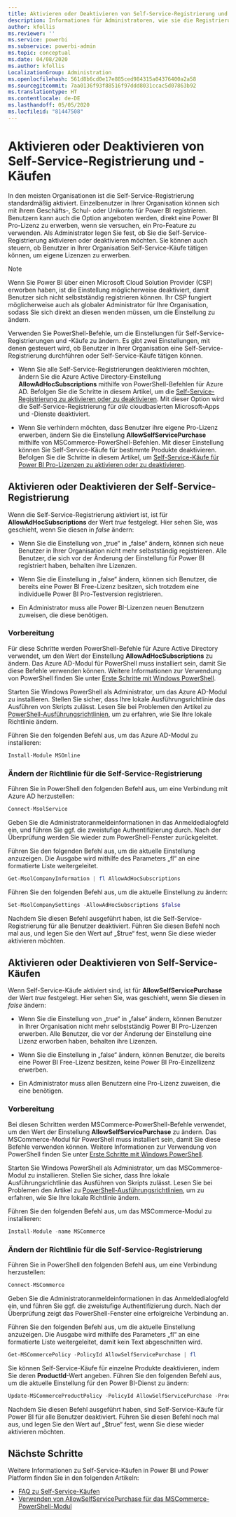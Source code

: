 ```yaml
---
title: Aktivieren oder Deaktivieren von Self-Service-Registrierung und -Käufen
description: Informationen für Administratoren, wie sie die Registrierung für Power BI und den Kauf von Lizenzen für Benutzer deaktivieren können
author: kfollis
ms.reviewer: ''
ms.service: powerbi
ms.subservice: powerbi-admin
ms.topic: conceptual
ms.date: 04/08/2020
ms.author: kfollis
LocalizationGroup: Administration
ms.openlocfilehash: 561d8b6cd0e17e885ced984315a04376400a2a58
ms.sourcegitcommit: 7aa0136f93f88516f97ddd8031ccac5d07863b92
ms.translationtype: HT
ms.contentlocale: de-DE
ms.lasthandoff: 05/05/2020
ms.locfileid: "81447508"
---
```

# <a name="enable-or-disable-self-service-sign-up-and-purchasing"></a>Aktivieren oder Deaktivieren von Self-Service-Registrierung und -Käufen

In den meisten Organisationen ist die Self-Service-Registrierung standardmäßig aktiviert. Einzelbenutzer in Ihrer Organisation können sich mit ihrem Geschäfts-, Schul- oder Unikonto für Power BI registrieren. Benutzern kann auch die Option angeboten werden, direkt eine Power BI Pro-Lizenz zu erwerben, wenn sie versuchen, ein Pro-Feature zu verwenden. Als Administrator legen Sie fest, ob Sie die Self-Service-Registrierung aktivieren oder deaktivieren möchten. Sie können auch steuern, ob Benutzer in Ihrer Organisation Self-Service-Käufe tätigen können, um eigene Lizenzen zu erwerben.

> [!NOTE]
>Wenn Sie Power BI über einen Microsoft Cloud Solution Provider (CSP) erworben haben, ist die Einstellung möglicherweise deaktiviert, damit Benutzer sich nicht selbstständig registrieren können. Ihr CSP fungiert möglicherweise auch als globaler Administrator für Ihre Organisation, sodass Sie sich direkt an diesen wenden müssen, um die Einstellung zu ändern.
>
>

Verwenden Sie PowerShell-Befehle, um die Einstellungen für Self-Service-Registrierungen und -Käufe zu ändern. Es gibt zwei Einstellungen, mit denen gesteuert wird, ob Benutzer in Ihrer Organisation eine Self-Service-Registrierung durchführen oder Self-Service-Käufe tätigen können.

- Wenn Sie alle Self-Service-Registrierungen deaktivieren möchten, ändern Sie die Azure Active Directory-Einstellung **AllowAdHocSubscriptions** mithilfe von PowerShell-Befehlen für Azure AD. Befolgen Sie die Schritte in diesem Artikel, um die [Self-Service-Registrierung zu aktivieren oder zu deaktivieren](#enable-or-disable-self-service-signup). Mit dieser Option wird die Self-Service-Registrierung für *alle* cloudbasierten Microsoft-Apps und -Dienste deaktiviert.

- Wenn Sie verhindern möchten, dass Benutzer ihre eigene Pro-Lizenz erwerben, ändern Sie die Einstellung **AllowSelfServicePurchase** mithilfe von MSCommerce-PowerShell-Befehlen. Mit dieser Einstellung können Sie Self-Service-Käufe für bestimmte Produkte deaktivieren. Befolgen Sie die Schritte in diesem Artikel, um [Self-Service-Käufe für Power BI Pro-Lizenzen zu aktivieren oder zu deaktivieren](#enable-or-disable-self-service-purchase).

## <a name="enable-or-disable-self-service-signup"></a>Aktivieren oder Deaktivieren der Self-Service-Registrierung

Wenn die Self-Service-Registrierung aktiviert ist, ist für **AllowAdHocSubscriptions** der Wert *true* festgelegt. Hier sehen Sie, was geschieht, wenn Sie diesen in *false* ändern:

- Wenn Sie die Einstellung von „true“ in „false“ ändern, können sich neue Benutzer in Ihrer Organisation nicht mehr selbstständig registrieren. Alle Benutzer, die sich vor der Änderung der Einstellung für Power BI registriert haben, behalten ihre Lizenzen.

- Wenn Sie die Einstellung in „false“ ändern, können sich Benutzer, die bereits eine Power BI Free-Lizenz besitzen, sich trotzdem eine individuelle Power BI Pro-Testversion registrieren.

- Ein Administrator muss alle Power BI-Lizenzen neuen Benutzern zuweisen, die diese benötigen.

### <a name="before-you-begin"></a>Vorbereitung

Für diese Schritte werden PowerShell-Befehle für Azure Active Directory verwendet, um den Wert der Einstellung **AllowAdHocSubscriptions** zu ändern. Das Azure AD-Modul für PowerShell muss installiert sein, damit Sie diese Befehle verwenden können. Weitere Informationen zur Verwendung von PowerShell finden Sie unter [Erste Schritte mit Windows PowerShell](https://docs.microsoft.com/powershell/scripting/getting-started/getting-started-with-windows-powershell?view=powershell-7).

Starten Sie Windows PowerShell als Administrator, um das Azure AD-Modul zu installieren. Stellen Sie sicher, dass Ihre lokale Ausführungsrichtlinie das Ausführen von Skripts zulässt. Lesen Sie bei Problemen den Artikel zu [PowerShell-Ausführungsrichtlinien](https://docs.microsoft.com/powershell/module/microsoft.powershell.core/about/about_execution_policies?view=powershell-7#powershell-execution-policies), um zu erfahren, wie Sie Ihre lokale Richtlinie ändern.

Führen Sie den folgenden Befehl aus, um das Azure AD-Modul zu installieren:

```powershell
Install-Module MSOnline
```

### <a name="change-the-self-service-signup-policy"></a>Ändern der Richtlinie für die Self-Service-Registrierung

Führen Sie in PowerShell den folgenden Befehl aus, um eine Verbindung mit Azure AD herzustellen:

```powershell
Connect-MsolService
```

Geben Sie die Administratoranmeldeinformationen in das Anmeldedialogfeld ein, und führen Sie ggf. die zweistufige Authentifizierung durch. Nach der Überprüfung werden Sie wieder zum PowerShell-Fenster zurückgeleitet.

Führen Sie den folgenden Befehl aus, um die aktuelle Einstellung anzuzeigen. Die Ausgabe wird mithilfe des Parameters „fl“ an eine formatierte Liste weitergeleitet.

```powershell
Get-MsolCompanyInformation | fl AllowAdHocSubscriptions
```

Führen Sie den folgenden Befehl aus, um die aktuelle Einstellung zu ändern:

```powershell
Set-MsolCompanySettings -AllowAdHocSubscriptions $false
```

Nachdem Sie diesen Befehl ausgeführt haben, ist die Self-Service-Registrierung für alle Benutzer deaktiviert. Führen Sie diesen Befehl noch mal aus, und legen Sie den Wert auf „$true“ fest, wenn Sie diese wieder aktivieren möchten.

## <a name="enable-or-disable-self-service-purchase"></a>Aktivieren oder Deaktivieren von Self-Service-Käufen

Wenn Self-Service-Käufe aktiviert sind, ist für **AllowSelfServicePurchase** der Wert *true* festgelegt. Hier sehen Sie, was geschieht, wenn Sie diesen in *false* ändern:

- Wenn Sie die Einstellung von „true“ in „false“ ändern, können Benutzer in Ihrer Organisation nicht mehr selbstständig Power BI Pro-Lizenzen erwerben. Alle Benutzer, die vor der Änderung der Einstellung eine Lizenz erworben haben, behalten ihre Lizenzen.

- Wenn Sie die Einstellung in „false“ ändern, können Benutzer, die bereits eine Power BI Free-Lizenz besitzen, keine Power BI Pro-Einzellizenz erwerben. 

- Ein Administrator muss allen Benutzern eine Pro-Lizenz zuweisen, die eine benötigen.

### <a name="before-you-begin"></a>Vorbereitung

Bei diesen Schritten werden MSCommerce-PowerShell-Befehle verwendet, um den Wert der Einstellung **AllowSelfServicePurchase** zu ändern. Das MSCommerce-Modul für PowerShell muss installiert sein, damit Sie diese Befehle verwenden können. Weitere Informationen zur Verwendung von PowerShell finden Sie unter [Erste Schritte mit Windows PowerShell](https://docs.microsoft.com/powershell/scripting/getting-started/getting-started-with-windows-powershell?view=powershell-7).

Starten Sie Windows PowerShell als Administrator, um das MSCommerce-Modul zu installieren. Stellen Sie sicher, dass Ihre lokale Ausführungsrichtlinie das Ausführen von Skripts zulässt. Lesen Sie bei Problemen den Artikel zu [PowerShell-Ausführungsrichtlinien](https://docs.microsoft.com/powershell/module/microsoft.powershell.core/about/about_execution_policies?view=powershell-7#powershell-execution-policies), um zu erfahren, wie Sie Ihre lokale Richtlinie ändern.

Führen Sie den folgenden Befehl aus, um das MSCommerce-Modul zu installieren:

```powershell
Install-Module -name MSCommerce
```

### <a name="change-the-self-service-signup-policy"></a>Ändern der Richtlinie für die Self-Service-Registrierung

Führen Sie in PowerShell den folgenden Befehl aus, um eine Verbindung herzustellen:

```powershell
Connect-MSCommerce
```

Geben Sie die Administratoranmeldeinformationen in das Anmeldedialogfeld ein, und führen Sie ggf. die zweistufige Authentifizierung durch. Nach der Überprüfung zeigt das PowerShell-Fenster eine erfolgreiche Verbindung an.

Führen Sie den folgenden Befehl aus, um die aktuelle Einstellung anzuzeigen. Die Ausgabe wird mithilfe des Parameters „fl“ an eine formatierte Liste weitergeleitet, damit kein Text abgeschnitten wird.

```powershell
Get-MSCommercePolicy -PolicyId AllowSelfServicePurchase | fl
```

Sie können Self-Service-Käufe für einzelne Produkte deaktivieren, indem Sie deren **ProductId**-Wert angeben. Führen Sie den folgenden Befehl aus, um die aktuelle Einstellung für den Power BI-Dienst zu ändern:

```powershell
Update-MSCommerceProductPolicy -PolicyId AllowSelfServicePurchase -ProductId CFQ7TTC0L3PB -Enabled $False
```

Nachdem Sie diesen Befehl ausgeführt haben, sind Self-Service-Käufe für Power BI für alle Benutzer deaktiviert. Führen Sie diesen Befehl noch mal aus, und legen Sie den Wert auf „$true“ fest, wenn Sie diese wieder aktivieren möchten.

## <a name="next-steps"></a>Nächste Schritte

Weitere Informationen zu Self-Service-Käufen in Power BI und Power Platform finden Sie in den folgenden Artikeln:

- [FAQ zu Self-Service-Käufen](https://docs.microsoft.com/microsoft-365/commerce/subscriptions/self-service-purchase-faq?view=o365-worldwide#admin-capabilities)
- [Verwenden von AllowSelfServicePurchase für das MSCommerce-PowerShell-Modul](https://docs.microsoft.com/microsoft-365/commerce/subscriptions/allowselfservicepurchase-powershell?view=o365-worldwide)
